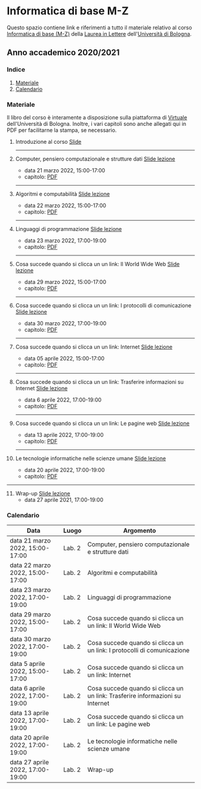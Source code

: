# Informatica di base M-Z

Questo spazio contiene link e riferimenti a tutto il materiale relativo al corso [Informatica di base (M-Z)](https://www.unibo.it/it/didattica/insegnamenti/insegnamento/2021/464222) della [Laurea in Lettere](https://corsi.unibo.it/laurea/lettere) dell'[Università di Bologna](http://www.unibo.it).


## Anno accademico 2020/2021

### Indice

1. [Materiale](#materiale)
2. [Calendario](#calendario)

### Materiale

Il libro del corso è interamente a disposizione sulla piattaforma di [Virtuale](https://virtuale.unibo.it) dell'Università di Bologna. Inoltre, i vari capitoli sono anche allegati qui in PDF per facilitarne la stampa, se necessario.

1. Introduzione al corso [Slide](https://docs.google.com/presentation/d/1RvB63Mshgu-x72R53kPJqAER6pFKg1p7vaLR8NB8Ock/edit?usp=sharing)
   <hr />

2. Computer, pensiero computazionale e strutture dati  [Slide lezione](https://docs.google.com/presentation/d/1nSroIiMt0cXfbHyj3m0wcCLgtbYD7sr3emTPW67NWKY/edit?usp=sharing)
   * data 21 marzo 2022, 15:00-17:00
   * capitolo:  [PDF](https://basic-inf.github.io/2021-2022/chapters/01.pdf)
   <hr />

3. Algoritmi e computabilità [Slide lezione](https://docs.google.com/presentation/d/166pcWNnGQLcsfOHH3Z51VvDlDfwaecyjZQ--gTCtZgM/edit?usp=sharing)
   *  data 22 marzo 2022, 15:00-17:00
   * capitolo:  [PDF](https://basic-inf.github.io/2021-2022/chapters/02.pdf)
   <hr />

4. Linguaggi di programmazione [Slide lezione](https://docs.google.com/presentation/d/1-ucB3Nn8tNtWDorbsA2UsdzXMulwEFo4Eu5PXhl48yA/edit?usp=sharing)
   *  data 23 marzo 2022, 17:00-19:00
   * capitolo:  [PDF](https://basic-inf.github.io/2021-2022/chapters/03.pdf)
   <hr />

5. Cosa succede quando si clicca un un link: Il World Wide Web [Slide lezione](https://docs.google.com/presentation/d/1ora2B-CwnbzN0iEY2SrG-Uz8cSdRtCYO2zDI4CpuikU/edit?usp=sharing)
   *  data 29 marzo 2022, 15:00-17:00
   * capitolo:  [PDF](https://basic-inf.github.io/2021-2022/chapters/04.pdf)
   <hr />

6. Cosa succede quando si clicca un un link: I protocolli di comunicazione [Slide lezione](https://docs.google.com/presentation/d/1NNTbpjEd4F1AbWjy4fhjOH-BRAB58XDLFToR4Qfv3Lw/edit?usp=sharing)
   *  data 30 marzo 2022, 17:00-19:00
   * capitolo:  [PDF](https://basic-inf.github.io/2021-2022/chapters/05.pdf)
   <hr />

7. Cosa succede quando si clicca un un link: Internet [Slide lezione](https://docs.google.com/presentation/d/1HWVo0oNMYvvqtJHkRmVTn7KHfYQkuFwahdEmPnglaI4/edit?usp=sharing)
   *  data 05 aprile 2022, 15:00-17:00
   * capitolo:  [PDF](https://basic-inf.github.io/2021-2022/chapters/06.pdf)
   <hr />

8. Cosa succede quando si clicca un un link: Trasferire informazioni su Internet [Slide lezione](https://docs.google.com/presentation/d/1UHDPV8AJ3LAoYC60e75RYummRnH_rCiSzWM9jECTa0E/edit?usp=sharing)
   *  data 6 aprile 2022, 17:00-19:00
   * capitolo:  [PDF](https://basic-inf.github.io/2021-2022/chapters/07.pdf)
   <hr />

9. Cosa succede quando si clicca un un link: Le pagine web [Slide lezione](https://docs.google.com/presentation/d/19d-Qlk_5RfzjzRWMxgbKtGzLjVwowx0-XXwVYfXpW4M/edit?usp=sharing)
   *  data 13 aprile 2022, 17:00-19:00
   * capitolo:  [PDF](https://basic-inf.github.io/2021-2022/chapters/08.pdf)
   <hr />

10. Le tecnologie informatiche nelle scienze umane [Slide lezione](https://docs.google.com/presentation/d/1SoQ5bKy_1fGaX-g02ARVbZAd89djaAsqHdkmvIpdL18/edit?usp=sharing)
      *  data 20 aprile 2022, 17:00-19:00
      * capitolo:  [PDF](https://basic-inf.github.io/2021-2022/chapters/09.pdf)
   <hr />

11. Wrap-up [Slide lezione](https://docs.google.com/presentation/d/1II-RmcIqYFzn-I7BKDzLtdB5Ev8GOiU2-Ih0dEQfgH4/edit?usp=sharing)
    *  data 27 aprile 2021, 17:00-19:00


### Calendario

|Data|Luogo|Argomento|
|----|-----|---------|
|data 21 marzo 2022, 15:00-17:00|Lab. 2|Computer, pensiero computazionale e strutture dati|
|data 22 marzo 2022, 15:00-17:00|Lab. 2|Algoritmi e computabilità|
|data 23 marzo 2022, 17:00-19:00|Lab. 2|Linguaggi di programmazione|
|data 29 marzo 2022, 15:00-17:00|Lab. 2|Cosa succede quando si clicca un un link: Il World Wide Web|
|data 30 marzo 2022, 17:00-19:00|Lab. 2|Cosa succede quando si clicca un un link: I protocolli di comunicazione|
|data 5 aprile 2022, 15:00-17:00|Lab. 2|Cosa succede quando si clicca un un link: Internet|
|data 6 aprile 2022, 17:00-19:00|Lab. 2|Cosa succede quando si clicca un un link: Trasferire informazioni su Internet|
|data 13 aprile 2022, 17:00-19:00|Lab. 2|Cosa succede quando si clicca un un link: Le pagine web|
|data 20 aprile 2022, 17:00-19:00|Lab. 2|Le tecnologie informatiche nelle scienze umane|
|data 27 aprile 2022, 17:00-19:00|Lab. 2|Wrap-up|
